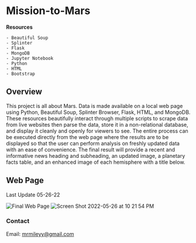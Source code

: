 # Mission-to-Mars

**Resources**

    - Beautiful Soup
    - Splinter
    - Flask
    - MongoDB
    - Jupyter Notebook
    - Python
    - HTML
    - Bootstrap

## Overview

This project is all about Mars.  Data is made available on a local web page using Python, Beautiful Soup, Splinter Browser, Flask, HTML, and MongoDB.  These resources beautifully interact through multiple scripts to scrape data from live websites then parse the data, store it in a non-relational database, and display it cleanly and openly for viewers to see.  The entire process can be executed directly from the web page where the results are to be displayed so that the user can perform analysis on freshly updated data with an ease of convenience.  The final result will provide a recent and informative news heading and subheading, an updated image, a planetary facts table, and an enhanced image of each hemisphere with a title below.

## Web Page

Last Update
05-26-22

![Final Web Page](https://user-images.githubusercontent.com/100544761/170627288-6d080d1b-d879-4df9-a237-85ee45c86fba.png)
![Screen Shot 2022-05-26 at 10 21 54 PM](https://user-images.githubusercontent.com/100544761/170622932-7f506949-2c89-4f5b-986b-9ee0f95e8797.png)

### Contact

Email: mrmileyy@gmail.com